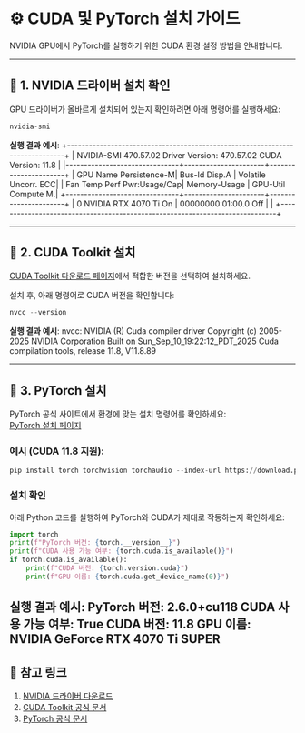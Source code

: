 # ⚙️ CUDA 및 PyTorch 설치 가이드

NVIDIA GPU에서 PyTorch를 실행하기 위한 CUDA 환경 설정 방법을 안내합니다.

---

## 📌 1. NVIDIA 드라이버 설치 확인
GPU 드라이버가 올바르게 설치되어 있는지 확인하려면 아래 명령어를 실행하세요:


```python
nvidia-smi
```

**실행 결과 예시**:
+-----------------------------------------------------------------------------+
| NVIDIA-SMI 470.57.02 Driver Version: 470.57.02 CUDA Version: 11.8 |
|-------------------------------+----------------------+----------------------+
| GPU Name Persistence-M| Bus-Id Disp.A | Volatile Uncorr. ECC|
| Fan Temp Perf Pwr:Usage/Cap| Memory-Usage | GPU-Util Compute M.|
+-------------------------------+----------------------+----------------------+
| 0 NVIDIA RTX 4070 Ti On | 00000000:01:00.0 Off | |
+-----------------------------------------------------------------------------+

---

## 📌 2. CUDA Toolkit 설치
[CUDA Toolkit 다운로드 페이지](https://developer.nvidia.com/cuda-toolkit)에서 적합한 버전을 선택하여 설치하세요.

설치 후, 아래 명령어로 CUDA 버전을 확인합니다:

```python
nvcc --version
```

**실행 결과 예시**:
nvcc: NVIDIA (R) Cuda compiler driver
Copyright (c) 2005-2025 NVIDIA Corporation
Built on Sun_Sep_10_19:22:12_PDT_2025
Cuda compilation tools, release 11.8, V11.8.89

---

## 📌 3. PyTorch 설치
PyTorch 공식 사이트에서 환경에 맞는 설치 명령어를 확인하세요:  
[PyTorch 설치 페이지](https://pytorch.org/get-started/locally/)

### **예시 (CUDA 11.8 지원)**:

```python
pip install torch torchvision torchaudio --index-url https://download.pytorch.org/whl/cu118
```

### **설치 확인**
아래 Python 코드를 실행하여 PyTorch와 CUDA가 제대로 작동하는지 확인하세요:



```python
import torch
print(f"PyTorch 버전: {torch.__version__}")
print(f"CUDA 사용 가능 여부: {torch.cuda.is_available()}")
if torch.cuda.is_available():
    print(f"CUDA 버전: {torch.version.cuda}")
    print(f"GPU 이름: {torch.cuda.get_device_name(0)}")
```

**실행 결과 예시**:
PyTorch 버전: 2.6.0+cu118
CUDA 사용 가능 여부: True
CUDA 버전: 11.8
GPU 이름: NVIDIA GeForce RTX 4070 Ti SUPER
---

## 🔗 참고 링크

1. [NVIDIA 드라이버 다운로드](https://www.nvidia.com/Download/index.aspx)
2. [CUDA Toolkit 공식 문서](https://docs.nvidia.com/cuda/)
3. [PyTorch 공식 문서](https://pytorch.org/docs/)

